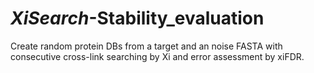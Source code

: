 # _XiSearch_-Stability_evaluation
Create random protein DBs from a target and an noise FASTA with consecutive cross-link searching by Xi and error assessment by xiFDR.
